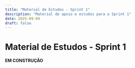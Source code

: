 ```yaml
---
title: "Material de Estudos - Sprint 1"
description: "Material de apoio e estudos para a Sprint 1"
date: 2025-09-09
draft: false
---
```


# Material de Estudos - Sprint 1

**EM CONSTRUÇÃO**
